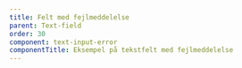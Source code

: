```yaml
---
title: Felt med fejlmeddelelse
parent: Text-field
order: 30
component: text-input-error
componentTitle: Eksempel på tekstfelt med fejlmeddelelse
---
```

